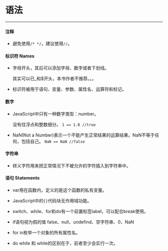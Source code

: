 # 语法
---

#### 注释

- 避免使用`/* */`，建议使用`//`。

#### 标识符 Names

- 字母开头，其后可以添加字母、数字或者下划线。
  
  其实可以已_和$开头，本书作者不推荐。。。

- 标识符被用于语句、变量、参数、属性名、运算符和标记。

#### 数字

- JavaScript中只有一种数字类型：number。
  
  没有往浮点和整数细分。
  `1 == 1.0 //true`

- NaN(Not a Number)表示一个不能产生正常结果的运算结果。NaN不等于任何，包括自己。
  `NaN == NaN //false`
  
#### 字符串

- 转义字符用来把正常情况下不被允许的字符插入到字符串中。

#### 语句 Statements

- var用在函数内，定义的是这个函数的私有变量。

- JavaScript中的`{}`代码块无作用域功能。

- switch、while、for和do有一个前置标签label，可以配合break使用。

- if语句视为假的值
  false、null、undefind、空字符串、0、NaN
  
- for in枚举一个对象的所有属性名。

- do while 和 while的区别在于，前者至少会实行一次。
  


